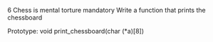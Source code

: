 6 Chess is mental torture
mandatory
Write a function that prints the chessboard

Prototype: void print_chessboard(char (*a)[8])
